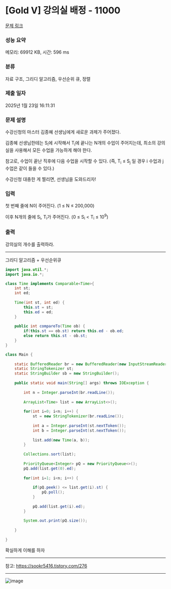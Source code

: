 # [Gold V] 강의실 배정 - 11000 

[문제 링크](https://www.acmicpc.net/problem/11000) 

### 성능 요약

메모리: 69912 KB, 시간: 596 ms

### 분류

자료 구조, 그리디 알고리즘, 우선순위 큐, 정렬

### 제출 일자

2025년 1월 23일 16:11:31

### 문제 설명

<p>수강신청의 마스터 김종혜 선생님에게 새로운 과제가 주어졌다. </p>

<p>김종혜 선생님한테는 S<sub>i</sub>에 시작해서 T<sub>i</sub>에 끝나는 N개의 수업이 주어지는데, 최소의 강의실을 사용해서 모든 수업을 가능하게 해야 한다. </p>

<p>참고로, 수업이 끝난 직후에 다음 수업을 시작할 수 있다. (즉, T<sub>i</sub> ≤ S<sub>j</sub> 일 경우 i 수업과 j 수업은 같이 들을 수 있다.)</p>

<p>수강신청 대충한 게 찔리면, 선생님을 도와드리자!</p>

### 입력 

 <p>첫 번째 줄에 N이 주어진다. (1 ≤ N ≤ 200,000)</p>

<p>이후 N개의 줄에 S<sub>i</sub>, T<sub>i</sub>가 주어진다. (0 ≤ S<sub>i</sub> < T<sub>i</sub> ≤ 10<sup>9</sup>)</p>

### 출력 

 <p>강의실의 개수를 출력하라.</p>

---

그리디 알고리즘 + 우선순위큐
```java
import java.util.*;
import java.io.*;

class Time implements Comparable<Time>{
    int st;
    int ed;
    
    Time(int st, int ed) {
        this.st = st;
        this.ed = ed;
    }
    
    public int compareTo(Time ob) {
        if(this.st == ob.st) return this.ed - ob.ed;
        else return this.st - ob.st;
    }
}

class Main {
    
    static BufferedReader br = new BufferedReader(new InputStreamReader(System.in));
    static StringTokenizer st;
    static StringBuilder sb = new StringBuilder();
    
    public static void main(String[] args) throws IOException {
        
        int n = Integer.parseInt(br.readLine());
        
        ArrayList<Time> list = new ArrayList<>();
        
        for(int i=0; i<n; i++) {
            st = new StringTokenizer(br.readLine());
            
            int a = Integer.parseInt(st.nextToken());
            int b = Integer.parseInt(st.nextToken());
            
            list.add(new Time(a, b));
        }
        
        Collections.sort(list);
        
        PriorityQueue<Integer> pQ = new PriorityQueue<>();
        pQ.add(list.get(0).ed);
        
        for(int i=1; i<n; i++) {
            
            if(pQ.peek() <= list.get(i).st) {
                pQ.poll();
            }
            
            pQ.add(list.get(i).ed);
        }
        
        System.out.print(pQ.size());
        
    }
    
}


```
확실하게 이해를 하자

---

참고: https://sookr5416.tistory.com/276

---

![image](https://github.com/user-attachments/assets/6ce076bd-ba20-43c5-a363-73b95f8b4471)
